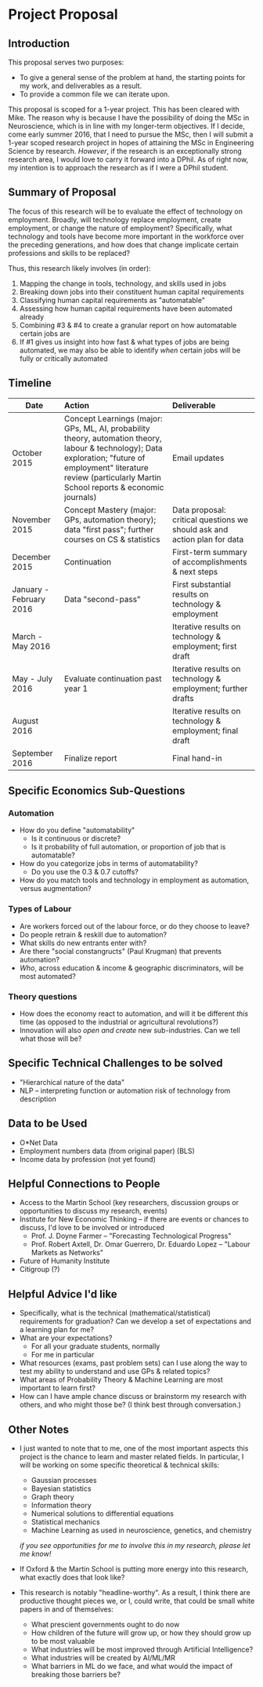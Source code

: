 # Project Proposal

## Introduction

This proposal serves two purposes:
* To give a general sense of the problem at hand, the starting points for my work, and deliverables as a result.
* To provide a common file we can iterate upon.

This proposal is scoped for a 1-year project. This has been cleared with Mike. The reason why is because I have the possibility of doing the MSc in Neuroscience, which is in line with my longer-term objectives. If I decide, come early summer 2016, that I need to pursue the MSc, then I will submit a 1-year scoped research project in hopes of attaining the MSc in Engineering Science by research. *However*, if the research is an exceptionally strong research area, I would love to carry it forward into a DPhil. As of right now, my intention is to approach the research as if I were a DPhil student.

## Summary of Proposal

The focus of this research will be to evaluate the effect of technology on employment. Broadly, will technology replace employment, create employment, or change the nature of employment? Specifically, what technology and tools have become more important in the workforce over the preceding generations, and how does that change implicate certain professions and skills to be replaced?

Thus, this research likely involves (in order):
1. Mapping the change in tools, technology, and skills used in jobs
2. Breaking down jobs into their constituent human capital requirements
3. Classifying human capital requirements as "automatable"
4. Assessing how human capital requirements have been automated already
5. Combining #3 & #4 to create a granular report on how automatable certain jobs are
6. If #1 gives us insight into how fast & what types of jobs are being automated, we may also be able to identify *when* certain jobs will be fully or critically automated

## Timeline

| Date          | Action           | Deliverable  |
| ------------- |:----------------|:----- |
| October 2015  | Concept Learnings (major: GPs, ML, AI, probability theory, automation theory, labour & technology); Data exploration; "future of employment" literature review (particularly Martin School reports & economic journals) | Email updates |
| November 2015 | Concept Mastery (major: GPs, automation theory); data "first pass"; further courses on CS & statistics       | Data proposal: critical questions we should ask and action plan for data |
| December 2015 | Continuation      | First-term summary of accomplishments & next steps |
| January - February 2016 | Data "second-pass"      | First substantial results on technology & employment |
| March - May 2016 |     | Iterative results on technology & employment; first draft |
| May - July 2016 | Evaluate continuation past year 1  | Iterative results on technology & employment; further drafts |
| August 2016 |      | Iterative results on technology & employment; final draft |
| September 2016 |   Finalize report    | Final hand-in |


## Specific Economics Sub-Questions

### Automation
* How do you define "automatability"
  * Is it continuous or discrete?
  * Is it probability of full automation, or proportion of job that is automatable?
* How do you categorize jobs in terms of automatability?
  * Do you use the 0.3 & 0.7 cutoffs?
* How do you match tools and technology in employment as automation, versus augmentation?

### Types of Labour
* Are workers forced out of the labour force, or do they choose to leave?
* Do people retrain & reskill due to automation?
* What skills do new entrants enter with?
* Are there "social constangructs" (Paul Krugman) that prevents automation?
* *Who*, across education & income & geographic discriminators, will be most automated?

### Theory questions
* How does the economy react to automation, and will it be different *this* time (as opposed to the industrial or agricultural revolutions?)
* Innovation will also *open and create* new sub-industries. Can we tell what those will be?

## Specific Technical Challenges to be solved
* "Hierarchical nature of the data"
* NLP – interpreting function or automation risk of technology from description

## Data to be Used
* O*Net Data
* Employment numbers data (from original paper) (BLS)
* Income data by profession (not yet found)

## Helpful Connections to People
* Access to the Martin School (key researchers, discussion groups or opportunities to discuss my research, events)
* Institute for New Economic Thinking – if there are events or chances to discuss, I'd love to be involved or introduced
  * Prof. J. Doyne Farmer – "Forecasting Technological Progress"
  * Prof. Robert Axtell, Dr. Omar Guerrero, Dr. Eduardo Lopez – "Labour Markets as Networks"
* Future of Humanity Institute
* Citigroup (?)

## Helpful Advice I'd like
* Specifically, what is the technical (mathematical/statistical) requirements for graduation? Can we develop a set of expectations and a learning plan for me?
* What are your expectations?
  * For all your graduate students, normally
  * For me in particular
* What resources (exams, past problem sets) can I use along the way to test my ability to understand and use GPs & related topics?
* What areas of Probability Theory & Machine Learning are most important to learn first?
* How can I have ample chance discuss or brainstorm my research with others, and who might those be? (I think best through conversation.)

## Other Notes
* I just wanted to note that to me, one of the most important aspects this project is the chance to learn and master related fields. In particular, I will be working on some specific theoretical & technical skills:
  * Gaussian processes
  * Bayesian statistics
  * Graph theory
  * Information theory
  * Numerical solutions to differential equations
  * Statistical mechanics
  * Machine Learning as used in neuroscience, genetics, and chemistry

  *if you see opportunities for me to involve this in my research, please let me know!*
* If Oxford & the Martin School is putting more energy into this research, what exactly does that look like?
* This research is notably "headline-worthy". As a result, I think there are productive thought pieces we, or I, could write, that could be small white papers in and of themselves:
    - What prescient governments ought to do now
    - How children of the future will grow up, or how they should grow up to be most valuable
    - What industries will be most improved through Artificial Intelligence?
    - What industries will be created by AI/ML/MR
    - What barriers in ML do we face, and what would the impact of breaking those barriers be?
